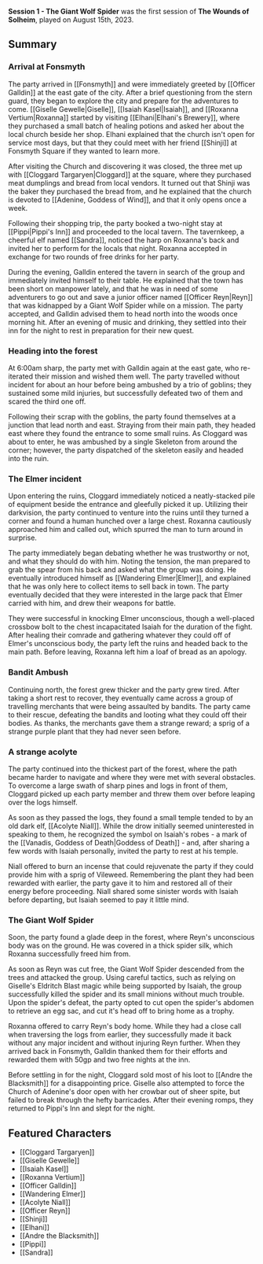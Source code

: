 **Session 1 - The Giant Wolf Spider** was the first session of **The Wounds of Solheim**, played on August 15th, 2023.
## Summary

### Arrival at Fonsmyth

The party arrived in [[Fonsmyth]] and were immediately greeted by [[Officer Galldin]] at the east gate of the city. After a brief questioning from the stern guard, they began to explore the city and prepare for the adventures to come. [[Giselle Gewelle|Giselle]], [[Isaiah Kasel|Isaiah]], and [[Roxanna Vertium|Roxanna]] started by visiting [[Elhani|Elhani's Brewery]], where they purchased a small batch of healing potions and asked her about the local church beside her shop. Elhani explained that the church isn't open for service most days, but that they could meet with her friend [[Shinji]] at Fonsmyth Square if they wanted to learn more.

After visiting the Church and discovering it was closed, the three met up with [[Cloggard Targaryen|Cloggard]] at the square, where they purchased meat dumplings and bread from local vendors. It turned out that Shinji was the baker they purchased the bread from, and he explained that the church is devoted to [[Adenine, Goddess of Wind]], and that it only opens once a week.

Following their shopping trip, the party booked a two-night stay at [[Pippi|Pippi's Inn]] and proceeded to the local tavern. The tavernkeep, a cheerful elf named [[Sandra]], noticed the harp on Roxanna's back and invited her to perform for the locals that night. Roxanna accepted in exchange for two rounds of free drinks for her party.

During the evening, Galldin entered the tavern in search of the group and immediately invited himself to their table. He explained that the town has been short on manpower lately, and that he was in need of some adventurers to go out and save a junior officer named [[Officer Reyn|Reyn]] that was kidnapped by a Giant Wolf Spider while on a mission. The party accepted, and Galldin advised them to head north into the woods once morning hit. After an evening of music and drinking, they settled into their inn for the night to rest in preparation for their new quest.
### Heading into the forest

At 6:00am sharp, the party met with Galldin again at the east gate, who re-iterated their mission and wished them well. The party travelled without incident for about an hour before being ambushed by a trio of goblins; they sustained some mild injuries, but successfully defeated two of them and scared the third one off. 

Following their scrap with the goblins, the party found themselves at a junction that lead north and east. Straying from their main path, they headed east where they found the entrance to some small ruins. As Cloggard was about to enter, he was ambushed by a single Skeleton from around the corner; however, the party dispatched of the skeleton easily and headed into the ruin.
### The Elmer incident

Upon entering the ruins, Cloggard immediately noticed a neatly-stacked pile of equipment beside the entrance and gleefully picked it up. Utilizing their darkvision, the party continued to venture into the ruins until they turned a corner and found a human hunched over a large chest. Roxanna cautiously approached him and called out, which spurred the man to turn around in surprise.

The party immediately began debating whether he was trustworthy or not, and what they should do with him. Noting the tension, the man prepared to grab the spear from his back and asked what the group was doing. He eventually introduced himself as [[Wandering Elmer|Elmer]], and explained that he was only here to collect items to sell back in town. The party eventually decided that they were interested in the large pack that Elmer carried with him, and drew their weapons for battle.

They were successful in knocking Elmer unconscious, though a well-placed crossbow bolt to the chest incapacitated Isaiah for the duration of the fight. After healing their comrade and gathering whatever they could off of Elmer's unconscious body, the party left the ruins and headed back to the main path. Before leaving, Roxanna left him a loaf of bread as an apology.

### Bandit Ambush

Continuing north, the forest grew thicker and the party grew tired. After taking a short rest to recover, they eventually came across a group of travelling merchants that were being assaulted by bandits. The party came to their rescue, defeating the bandits and looting what they could off their bodies. As thanks, the merchants gave them a strange reward; a sprig of a strange purple plant that they had never seen before.

### A strange acolyte

The party continued into the thickest part of the forest, where the path became harder to navigate and where they were met with several obstacles. To overcome a large swath of sharp pines and logs in front of them, Cloggard picked up each party member and threw them over before leaping over the logs himself.

As soon as they passed the logs, they found a small temple tended to by an old dark elf, [[Acolyte Niall]]. While the drow initially seemed uninterested in speaking to them, he recognized the symbol on Isaiah's robes - a mark of the [[Vanadis, Goddess of Death|Goddess of Death]] - and, after sharing a few words with Isaiah personally, invited the party to rest at his temple.

Niall offered to burn an incense that could rejuvenate the party if they could provide him with a sprig of Vileweed. Remembering the plant they had been rewarded with earlier, the party gave it to him and restored all of their energy before proceeding. Niall shared some sinister words with Isaiah before departing, but Isaiah seemed to pay it little mind.

### The Giant Wolf Spider

Soon, the party found a glade deep in the forest, where Reyn's unconscious body was on the ground. He was covered in a thick spider silk, which Roxanna successfully freed him from.

As soon as Reyn was cut free, the Giant Wolf Spider descended from the trees and attacked the group. Using careful tactics, such as relying on Giselle's Eldritch Blast magic while being supported by Isaiah, the group successfully killed the spider and its small minions without much trouble. Upon the spider's defeat, the party opted to cut open the spider's abdomen to retrieve an egg sac, and cut it's head off to bring home as a trophy.

Roxanna offered to carry Reyn's body home. While they had a close call when traversing the logs from earlier, they successfully made it back without any major incident and without injuring Reyn further. When they arrived back in Fonsmyth, Galldin thanked them for their efforts and rewarded them with 50gp and two free nights at the inn.

Before settling in for the night, Cloggard sold most of his loot to [[Andre the Blacksmith]] for a disappointing price. Giselle also attempted to force the Church of Adenine's door open with her crowbar out of sheer spite, but failed to break through the hefty barricades. After their evening romps, they returned to Pippi's Inn and slept for the night.
## Featured Characters

* [[Cloggard Targaryen]]
* [[Giselle Gewelle]]
* [[Isaiah Kasel]]
* [[Roxanna Vertium]]
* [[Officer Galldin]]
* [[Wandering Elmer]]
* [[Acolyte Niall]]
* [[Officer Reyn]]
* [[Shinji]]
* [[Elhani]]
* [[Andre the Blacksmith]]
* [[Pippi]]
* [[Sandra]]